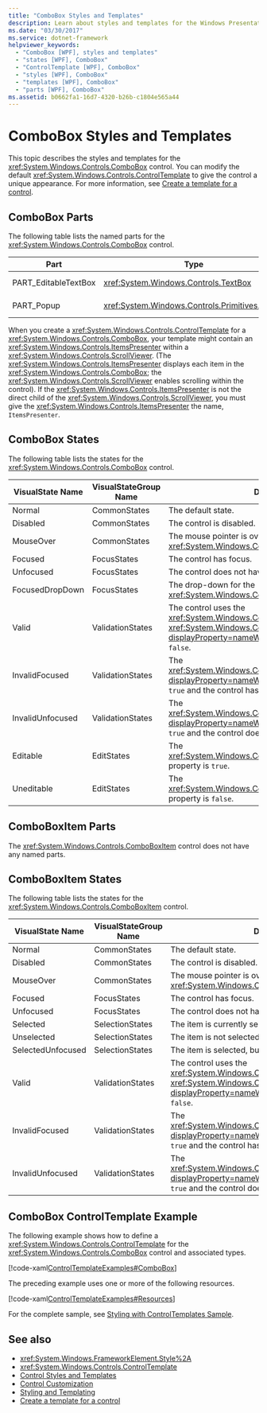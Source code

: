 ```yaml
---
title: "ComboBox Styles and Templates"
description: Learn about styles and templates for the Windows Presentation Foundation ComboBox control. Modify the ControlTemplate to give the control a unique appearance.
ms.date: "03/30/2017"
ms.service: dotnet-framework
helpviewer_keywords:
  - "ComboBox [WPF], styles and templates"
  - "states [WPF], ComboBox"
  - "ControlTemplate [WPF], ComboBox"
  - "styles [WPF], ComboBox"
  - "templates [WPF], ComboBox"
  - "parts [WPF], ComboBox"
ms.assetid: b0662fa1-16d7-4320-b26b-c1804e565a44
---
```

# ComboBox Styles and Templates

This topic describes the styles and templates for the <xref:System.Windows.Controls.ComboBox> control. You can modify the default <xref:System.Windows.Controls.ControlTemplate> to give the control a unique appearance. For more information, see [Create a template for a control](how-to-create-apply-template.md).

## ComboBox Parts

The following table lists the named parts for the <xref:System.Windows.Controls.ComboBox> control.

|Part|Type|Description|
|-|-|-|
|PART_EditableTextBox|<xref:System.Windows.Controls.TextBox>|Contains the text of the <xref:System.Windows.Controls.ComboBox>.|
|PART_Popup|<xref:System.Windows.Controls.Primitives.Popup>|The drop-down that contains the items in the combo box.|

When you create a <xref:System.Windows.Controls.ControlTemplate> for a <xref:System.Windows.Controls.ComboBox>, your template might contain an <xref:System.Windows.Controls.ItemsPresenter> within a <xref:System.Windows.Controls.ScrollViewer>. (The <xref:System.Windows.Controls.ItemsPresenter> displays each item in the <xref:System.Windows.Controls.ComboBox>; the <xref:System.Windows.Controls.ScrollViewer> enables scrolling within the control).  If the <xref:System.Windows.Controls.ItemsPresenter> is not the direct child of the <xref:System.Windows.Controls.ScrollViewer>, you must give the <xref:System.Windows.Controls.ItemsPresenter> the name, `ItemsPresenter`.

## ComboBox States

The following table lists the states for the <xref:System.Windows.Controls.ComboBox> control.

|VisualState Name|VisualStateGroup Name|Description|
|-|-|-|
|Normal|CommonStates|The default state.|
|Disabled|CommonStates|The control is disabled.|
|MouseOver|CommonStates|The mouse pointer is over the <xref:System.Windows.Controls.ComboBox> control.|
|Focused|FocusStates|The control has focus.|
|Unfocused|FocusStates|The control does not have focus.|
|FocusedDropDown|FocusStates|The drop-down for the <xref:System.Windows.Controls.ComboBox> has focus.|
|Valid|ValidationStates|The control uses the <xref:System.Windows.Controls.Validation> class and the <xref:System.Windows.Controls.Validation.HasError%2A?displayProperty=nameWithType> attached property is `false`.|
|InvalidFocused|ValidationStates|The <xref:System.Windows.Controls.Validation.HasError%2A?displayProperty=nameWithType> attached property is `true` and the control has focus.|
|InvalidUnfocused|ValidationStates|The <xref:System.Windows.Controls.Validation.HasError%2A?displayProperty=nameWithType> attached property is `true` and the control does not have focus.|
|Editable|EditStates|The <xref:System.Windows.Controls.ComboBox.IsEditable%2A> property is `true`.|
|Uneditable|EditStates|The <xref:System.Windows.Controls.ComboBox.IsEditable%2A> property is `false`.|

## ComboBoxItem Parts

The <xref:System.Windows.Controls.ComboBoxItem> control does not have any named parts.

## ComboBoxItem States

The following table lists the states for the <xref:System.Windows.Controls.ComboBoxItem> control.

|VisualState Name|VisualStateGroup Name|Description|
|-|-|-|
|Normal|CommonStates|The default state.|
|Disabled|CommonStates|The control is disabled.|
|MouseOver|CommonStates|The mouse pointer is over the <xref:System.Windows.Controls.ComboBoxItem> control.|
|Focused|FocusStates|The control has focus.|
|Unfocused|FocusStates|The control does not have focus.|
|Selected|SelectionStates|The item is currently selected.|
|Unselected|SelectionStates|The item is not selected.|
|SelectedUnfocused|SelectionStates|The item is selected, but does not have focus.|
|Valid|ValidationStates|The control uses the <xref:System.Windows.Controls.Validation> class and the <xref:System.Windows.Controls.Validation.HasError%2A?displayProperty=nameWithType> attached property is `false`.|
|InvalidFocused|ValidationStates|The <xref:System.Windows.Controls.Validation.HasError%2A?displayProperty=nameWithType> attached property is `true` and the control has focus.|
|InvalidUnfocused|ValidationStates|The <xref:System.Windows.Controls.Validation.HasError%2A?displayProperty=nameWithType> attached property is `true` and the control does not have focus.|

## ComboBox ControlTemplate Example

The following example shows how to define a <xref:System.Windows.Controls.ControlTemplate> for the <xref:System.Windows.Controls.ComboBox> control and associated types.

[!code-xaml[ControlTemplateExamples#ComboBox](~/samples/snippets/csharp/VS_Snippets_Wpf/ControlTemplateExamples/CS/resources/combobox.xaml#combobox)]

The preceding example uses one or more of the following resources.

[!code-xaml[ControlTemplateExamples#Resources](~/samples/snippets/csharp/VS_Snippets_Wpf/ControlTemplateExamples/CS/resources/shared.xaml#resources)]

For the complete sample, see [Styling with ControlTemplates Sample](https://github.com/Microsoft/WPF-Samples/tree/master/Styles%20&%20Templates/IntroToStylingAndTemplating).

## See also

- <xref:System.Windows.FrameworkElement.Style%2A>
- <xref:System.Windows.Controls.ControlTemplate>
- [Control Styles and Templates](control-styles-and-templates.md)
- [Control Customization](control-customization.md)
- [Styling and Templating](styles-templates-overview.md)
- [Create a template for a control](how-to-create-apply-template.md)

